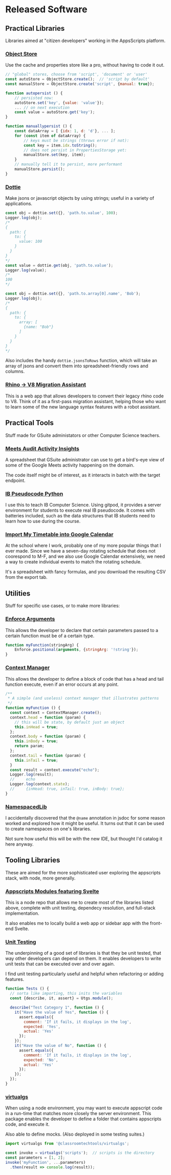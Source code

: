 # Released Software

## Practical Libraries

Libraries aimed at "citizen developers" working in the AppsScripts platform.

### [Object Store](https://classroomtechtools.github.io/ObjectStore/)

Use the cache and properties store like a pro, without having to code it out. 

```js
// "global" stores, choose from 'script', 'document' or 'user'
const autoStore = ObjectStore.create();  // 'script by default'
const manualStore = ObjectStore.create('script', {manual: true});

function autopersist () {   
    // persisted now:
    autoStore.set('key', {value: 'value'});  
    ... // on next execution
    const value = autoStore.get('key');
}

function manuallypersist () {
    const dataArray = [ {idx: 1, d: 'd'}, ... ];
    for (const item of dataArray) {
        // keys must be strings (throws error if not):
        const key = item.idx.toString();  
        // does not persist in PropertiesStorage yet:
        manualStore.set(key, item);  
    }
    // manually tell it to persist, more performant
    manualStore.persist(); 
}
```

### [Dottie](https://classroomtechtools.github.io/dottie/)

Make jsons or javascript objects by using strings; useful in a variety of applications. 

```js
const obj = dottie.set({}, 'path.to.value', 100);
Logger.log(obj);
/* 
{
  path: {
    to: {
      value: 100
    }
  }
}
*/
const value = dottie.get(obj, 'path.to.value');
Logger.log(value);
/*
100
*/

const obj = dottie.set({}, 'path.to.array[0].name', 'Bob');
Logger.log(obj);
/*
{
  path: {
    to: {
      array: [
        {name: "Bob"}
      ]
    }
  }
}
*/
```

Also includes the handy `dottie.jsonsToRows` function, which will take an array of jsons and convert them into spreadsheet-friendly rows and columns.

### [Rhino -> V8 Migration Assistant](https://script.google.com/macros/s/AKfycby7jvgxiqj2Eok7pXb1dHoJPQJ4QbCJjBP42N-Wo9JMqlAxIHs/exec)

This is a web app that allows developers to convert their legacy rhino code to V8. Think of it as a first-pass migration assistant, helping those who want to learn some of the new language syntax features with a robot assistant.

## Practical Tools

Stuff made for GSuite administators or other Computer Science teachers.

### [Meets Audit Activity Insights](https://github.com/classroomtechtools/Meets-Audit-Activity-Insights)

A spreadsheet that GSuite administrator can use to get a bird's-eye view of some of the Google Meets activity happening on the domain.

The code itself might be of interest, as it interacts in batch with the target endpoint.

### [IB Pseudocode Python](https://github.com/classroomtechtools/ib_pseudocode_python)

I use this to teach IB Computer Science. Using gitpod, it provides a server environment for students to execute real IB pseudocode. It comes with batteries included, such as the data structures that IB students need to learn how to use during the course.

### [Import My Timetable into Google Calendar](https://github.com/classroomtechtools/import-my-timetable-into-google-calendar)

At the school where I work, probably one of my more popular things that I ever made. Since we have a seven-day rotating schedule that does not coorespond to M-F, and we also use Google Calendar extensively, we need a way to create individual events to match the rotating schedule.

It's a spreadsheet with fancy formulas, and you download the resulting CSV from the export tab.

## Utilities

Stuff for specific use cases, or to make more libraries:


### [Enforce Arguments](https://github.com/classroomtechtools/EnforceArguments)

This allows the developer to declare that certain parameters passed to a certain function must be of a certain type.

```js
function myFunction(stringArg) {
    Enforce.positional(arguments, {stringArg: '!string'});
}
```

### [Context Manager](https://classroomtechtools.github.io/ContextManager/)

This allows the developer to define a block of code that has a head and tail function execute, even if an error occurs at any point.

```js
/**
 * A simple (and useless) context manager that illustrates patterns
 */
function myFunction () {
  const context = ContextManager.create();
  context.head = function (param) {
    // this will be state, by default just an object
    this.inHead = true;
  };
  context.body = function (param) {
    this.inBody = true;
    return param;
  };
  context.tail = function (param) {
    this.inTail = true;
  }
  const result = context.execute("echo");
  Logger.log(result);  
  //     echo
  Logger.log(context.state);  
  //     {inHead: true, inTail: true, inBody: true};
}
```

### [NamespacedLib](https://github.com/classroomtechtools/NamespacedLib)

I accidentally discovered that the `@name` annotation in jsdoc for some reason worked and explored how it might be useful. It turns out that it can be used to create namespaces on one's libraries.

Not sure how useful this will be with the new IDE, but thought I'd catalog it here anyway.

## Tooling Libraries

These are aimed for the more sophisticated user exploring the appscripts stack, with node, more generally.

### [Appscripts Modules featuring Svelte](https://classroomtechtools.github.io/appscripts-modules-ft-svelte/)

This is a node repo that allows me to create most of the libraries listed above, complete with unit testing, dependecy resolution, and full-stack implementation.

It also enables me to locally build a web app or sidebar app with the front-end Svelte.

### [Unit Testing](https://classroomtechtools.github.io/Utgs/)

The underpinning of a good set of libraries is that they be unit tested, that way other developers can depend on them. It enables developers to write unit tests that can be executed over and over again.

I find unit testing particularly useful and helpful when refactoring or adding features.

```js
function Tests () {
  // sorta like importing, this inits the variables
  const {describe, it, assert} = Utgs.module(); 

  describe("Test Category 1", function () {
    it("Have the value of Yes", function () {
      assert.equals({
        comment: 'If it fails, it displays in the log',
        expected: 'Yes',
        actual: 'Yes'
      });
    });
    it("Have the value of No", function () {
      assert.equals({
        comment: 'If it fails, it displays in the log',
        expected: 'No',
        actual: 'Yes'
      });
    });
  });
}
```

### [virtualgs](https://github.com/classroomtechtools/virtualgs)

When using a node environment, you may want to execute appscript code in a run-time that matches more closely the server environment. This package enables the developer to define a folder that contains appscripts code, and execute it.

Also able to define mocks. (Also deployed in some testing suites.)

```js
import virtualgs from '@classroomtechtools/virtualgs';

const invoke = virtualgs('scripts');  // scripts is the directory
const parameters = [1, 2];
invoke('myFunction', ...parameters)
  .then(result => console.log(result));
```

